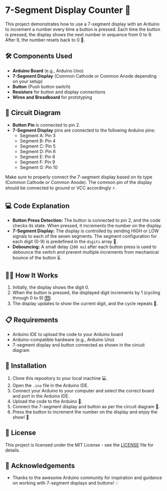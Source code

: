 # 7-Segment Display Counter 🎉

This project demonstrates how to use a 7-segment display with an Arduino to increment a number every time a button is pressed. Each time the button is pressed, the display shows the next number in sequence from 0 to 9. After 9, the number resets back to 0 🔄.

## 🛠️ Components Used

- **Arduino Board** (e.g., Arduino Uno)
- **7-Segment Display** (Common Cathode or Common Anode depending on your setup)
- **Button** (Push button switch)
- **Resistors** for button and display connections
- **Wires and Breadboard** for prototyping

## 📸 Circuit Diagram

- **Button Pin** is connected to pin 2.
- **7-Segment Display** pins are connected to the following Arduino pins:
  - Segment A: Pin 3
  - Segment B: Pin 4
  - Segment C: Pin 5
  - Segment D: Pin 6
  - Segment E: Pin 6
  - Segment F: Pin 9
  - Segment G: Pin 10

Make sure to properly connect the 7-segment display based on its type (Common Cathode or Common Anode). The common pin of the display should be connected to ground or VCC accordingly ⚡.

## 💻 Code Explanation

- **Button Press Detection:** The button is connected to pin 2, and the code checks its state. When pressed, it increments the number on the display.
- **7-Segment Display:** The display is controlled by sending HIGH or LOW signals to each of the seven segments. The segment configuration for each digit (0-9) is predefined in the `digits` array 📱.
- **Debouncing:** A small delay (`200 ms`) after each button press is used to debounce the switch and prevent multiple increments from mechanical bounce of the button ⏳.

## 🧑‍💻 How It Works

1. Initially, the display shows the digit 0.
2. When the button is pressed, the displayed digit increments by 1 (cycling through 0 to 9) 🔟.
3. The display updates to show the current digit, and the cycle repeats 🔄.

## 📋 Requirements

- Arduino IDE to upload the code to your Arduino board
- Arduino-compatible hardware (e.g., Arduino Uno)
- 7-segment display and button connected as shown in the circuit diagram

## 🚀 Installation

1. Clone this repository to your local machine 💻.
2. Open the `.ino` file in the Arduino IDE.
3. Connect your Arduino to your computer and select the correct board and port in the Arduino IDE.
4. Upload the code to the Arduino 🚀.
5. Connect the 7-segment display and button as per the circuit diagram 🔌.
6. Press the button to increment the number on the display and enjoy the show! 🎉

## 📜 License

This project is licensed under the MIT License - see the [LICENSE](LICENSE) file for details.

## 🙌 Acknowledgements

- Thanks to the awesome Arduino community for inspiration and guidance on working with 7-segment displays and buttons! 💡
